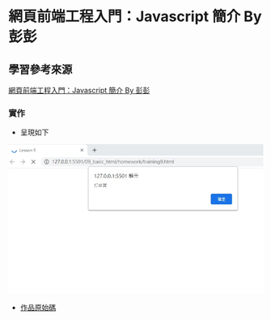 # 網頁前端工程入門：Javascript 簡介 By 彭彭



## 學習參考來源

[網頁前端工程入門：Javascript 簡介 By 彭彭](https://www.youtube.com/watch?v=LI4ADR4JKyA&list=PL-g0fdC5RMbpqZ0bmvJTgVTS4tS3txRVp&index=9)

### 實作

- 呈現如下

![作品](/09_basic_html/images/1598248366385.jpg)

- [作品原始碼](/09_basic_html/homework/training9.html)
